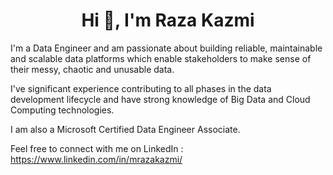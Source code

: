 <h1 align='center'>Hi 👋, I'm Raza Kazmi</h1>

I'm a Data Engineer and am passionate about building reliable, maintainable and scalable data platforms which enable stakeholders to make sense of their messy, chaotic and unusable data.

I've significant experience contributing to all phases in the data development lifecycle and have strong knowledge of Big Data and Cloud Computing technologies. 

I am also a Microsoft Certified Data Engineer Associate.

Feel free to connect with me on LinkedIn : https://www.linkedin.com/in/mrazakazmi/

